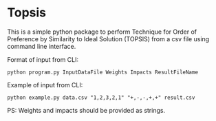 # Topsis
This is a simple python package to perform Technique for Order of Preference by Similarity to Ideal Solution (TOPSIS) from a csv file using command line interface.

Format of input from CLI:

```python program.py InputDataFile Weights Impacts ResultFileName```
  
Example of input from CLI:
  
```python example.py data.csv "1,2,3,2,1" "+,-,-,+,+" result.csv```

PS: Weights and impacts should be provided as strings.
